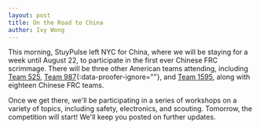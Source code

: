 ```yaml
---
layout: post
title: On the Road to China
author: Ivy Wong
---
```

This morning, StuyPulse left NYC for China, where we will be staying for a week until August 22, to participate in the first ever Chinese FRC scrimmage. There will be three other American teams attending, including [Team 525](http://525swartdogs.org/), [Team 987](http://www.team987.com/){:data-proofer-ignore=""}, and [Team 1595](http://www.1595dragons.org/), along with eighteen Chinese FRC teams.

Once we get there, we'll be participating in a series of workshops on a variety of topics, including safety, electronics, and scouting. Tomorrow, the competition will start! We'll keep you posted on further updates.
